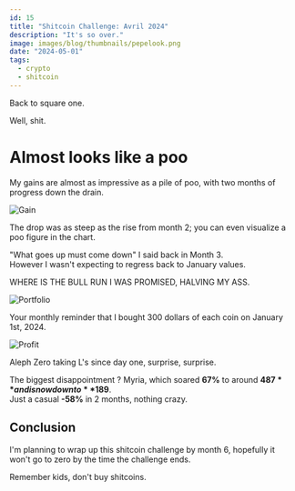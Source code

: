 ```yaml
---
id: 15
title: "Shitcoin Challenge: Avril 2024"
description: "It's so over."
image: images/blog/thumbnails/pepelook.png
date: "2024-05-01"
tags:
  - crypto
  - shitcoin
---
```


Back to square one.

Well, shit.

# Almost looks like a poo

My gains are almost as impressive as a pile of poo, with two months of progress
down the drain.

![Gain](/images/blog/15-chart.png)

The drop was as steep as the rise from month 2; you can even visualize a poo
figure in the chart.

"What goes up must come down" I said back in Month 3. \
However I wasn't expecting to regress back to January values.

WHERE IS THE BULL RUN I WAS PROMISED, HALVING MY ASS.

![Portfolio](/images/blog/15-portfolio.png)

Your monthly reminder that I bought 300 dollars of each coin on January
1st, 2024.

![Profit](/images/blog/15-profit.png)

Aleph Zero taking L's since day one, surprise, surprise.

The biggest disappointment ? Myria, which soared **67%** to around **$487** and
is now down to **$189**. \
Just a casual **-58%** in 2 months, nothing crazy.

## Conclusion

I'm planning to wrap up this shitcoin challenge by month 6, hopefully it won't
go to zero by the time the challenge ends.

Remember kids, don't buy shitcoins.
